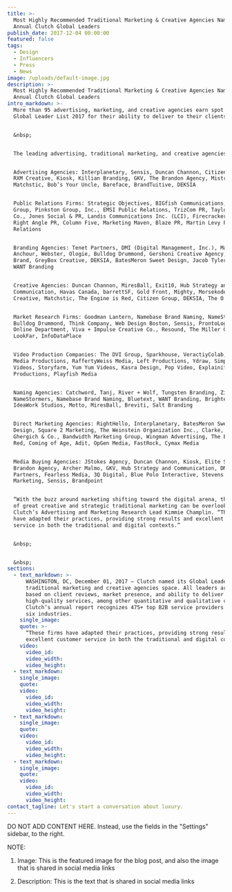 ```yaml
---
title: >-
  Most Highly Recommended Traditional Marketing & Creative Agencies Named First
  Annual Clutch Global Leaders
publish_date: 2017-12-04 00:00:00
featured: false
tags:
  - Design
  - Influencers
  - Press
  - News
image: /uploads/default-image.jpg
description: >-
  Most Highly Recommended Traditional Marketing & Creative Agencies Named First
  Annual Clutch Global Leaders
intro_markdown: >-
  More than 95 advertising, marketing, and creative agencies earn spot on Clutch
  Global Leader List 2017 for their ability to deliver to their clients.


  &nbsp;


  The leading advertising, traditional marketing, and creative agencies are:


  Advertising Agencies: Interplanetary, Sensis, Duncan Channon, Citizen Group,
  RXM Creative, Kiosk, Killian Branding, GKV, The Brandon Agency, Mistress,
  Matchstic, Bob’s Your Uncle, Bareface, BrandTuitive, DEKSIA


  Public Relations Firms: Strategic Objectives, BIGfish Communications, Bateman
  Group, Pinkston Group, Inc., EMSI Public Relations, TrizCom PR, Taylor and
  Co., Jones Social & PR, Landis Communications Inc. (LCI), Firecracker PR,
  Right Angle PR, Column Five, Marketing Maven, Blaze PR, Martin Levy Public
  Relations


  Branding Agencies: Tenet Partners, DMI (Digital Management, Inc.), Matchstic,
  Anchour, Webster, Ologie, Bulldog Drummond, Gershoni Creative Agency, Emotive
  Brand, GreyBox Creative, DEKSIA, BatesMeron Sweet Design, Jacob Tyler, FINE,
  WANT Branding


  Creative Agencies: Duncan Channon, MiresBall, Exit10, Hub Strategy and
  Communication, Havas Canada, barrettSF, Gold Front, Mighty, Morsekode, Rule29
  Creative, Matchstic, The Engine is Red, Citizen Group, DEKSIA, The O Group


  Market Research Firms: Goodman Lantern, Namebase Brand Naming, NameStormers,
  Bulldog Drummond, Think Company, Web Design Boston, Sensis, ProntoLogic,
  Online Department, Viva + Impulse Creative Co., Resound, The Miller Group,
  LookFar, InfoDataPlace


  Video Production Companies: The DVI Group, Sparkhouse, VeractiyColab, Vibrant
  Media Productions, RaffertyWeiss Media, Left Productions, Ydraw, Simple Story
  Videos, Storyfarm, Yum Yum Videos, Kasra Design, Pop Video, Explainify, Indigo
  Productions, Playfish Media


  Naming Agencies: Catchword, Tanj, River + Wolf, Tungsten Branding, Zinzin,
  NameStormers, Namebase Brand Naming, Bluetext, WANT Branding, Brighter Naming,
  IdeaWork Studios, Motto, MiresBall, Breviti, Salt Branding


  Direct Marketing Agencies: RightHello, Interplanetary, BatesMeron Sweet
  Design, Square 2 Marketing, The Weinstein Organization Inc., Clarke, Inc.,
  Ghergich & Co., Bandwidth Marketing Group, Wingman Advertising, The Engine is
  Red, Coming of Age, Adit, OpGen Media, FastRock, Cymax Media


  Media Buying Agencies: JStokes Agency, Duncan Channon, Kiosk, Elite SEM, The
  Brandon Agency, Archer Malmo, GKV, Hub Strategy and Communication, DMi
  Partners, Fearless Media, 3Q Digital, Blue Polo Interactive, Stevens & Tate
  Marketing, Sensis, Brandpoint


  “With the buzz around marketing shifting toward the digital arena, the impact
  of great creative and strategic traditional marketing can be overlooked,” said
  Clutch’s Advertising and Marketing Research Lead Kimmie Champlin. “These firms
  have adapted their practices, providing strong results and excellent customer
  service in both the traditional and digital contexts.”


  &nbsp;


  &nbsp;
sections:
  - text_markdown: >-
      WASHINGTON, DC, December 01, 2017 – Clutch named its Global Leaders in the
      traditional marketing and creative agencies space. All leaders are ranked
      based on client reviews, market presence, and ability to deliver
      high-quality services, among other quantitative and qualitative criteria.
      Clutch’s annual report recognizes 475+ top B2B service providers across
      six industries.
    single_image:
    quote: >-
      “These firms have adapted their practices, providing strong results and
      excellent customer service in both the traditional and digital contexts.”
    video:
      video_id:
      video_width:
      video_height:
  - text_markdown:
    single_image:
    quote:
    video:
      video_id:
      video_width:
      video_height:
  - text_markdown:
    single_image:
    quote:
    video:
      video_id:
      video_width:
      video_height:
  - text_markdown:
    single_image:
    quote:
    video:
      video_id:
      video_width:
      video_height:
contact_tagline: Let's start a conversation about luxury.
---
```



DO NOT ADD CONTENT HERE. Instead, use the fields in the "Settings" sidebar, to the right.

NOTE:

1. Image: This is the featured image for the blog post, and also the image that is shared in social media links

2. Description: This is the text that is shared in social media links